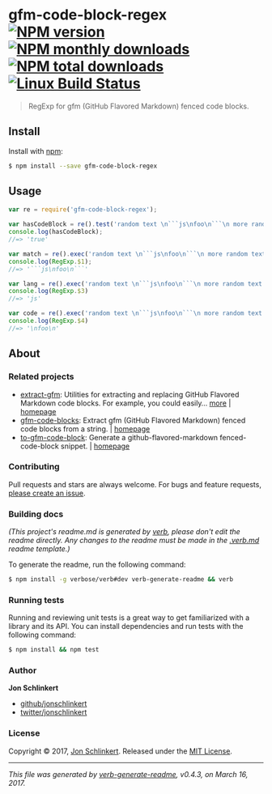 # gfm-code-block-regex [![NPM version](https://img.shields.io/npm/v/gfm-code-block-regex.svg?style=flat)](https://www.npmjs.com/package/gfm-code-block-regex) [![NPM monthly downloads](https://img.shields.io/npm/dm/gfm-code-block-regex.svg?style=flat)](https://npmjs.org/package/gfm-code-block-regex)  [![NPM total downloads](https://img.shields.io/npm/dt/gfm-code-block-regex.svg?style=flat)](https://npmjs.org/package/gfm-code-block-regex) [![Linux Build Status](https://img.shields.io/travis/jonschlinkert/gfm-code-block-regex.svg?style=flat&label=Travis)](https://travis-ci.org/jonschlinkert/gfm-code-block-regex)

> RegExp for gfm (GitHub Flavored Markdown) fenced code blocks.

## Install

Install with [npm](https://www.npmjs.com/):

```sh
$ npm install --save gfm-code-block-regex
```

## Usage

```js
var re = require('gfm-code-block-regex');

var hasCodeBlock = re().test('random text \n```js\nfoo\n```\n more random text');
console.log(hasCodeBlock);
//=> 'true'

var match = re().exec('random text \n```js\nfoo\n```\n more random text');
console.log(RegExp.$1);
//=> '```js\nfoo\n```'

var lang = re().exec('random text \n```js\nfoo\n```\n more random text');
console.log(RegExp.$3)
//=> 'js'

var code = re().exec('random text \n```js\nfoo\n```\n more random text');
console.log(RegExp.$4)
//=> '\nfoo\n'
```

## About

### Related projects

* [extract-gfm](https://www.npmjs.com/package/extract-gfm): Utilities for extracting and replacing GitHub Flavored Markdown code blocks. For example, you could easily… [more](https://github.com/jonschlinkert/extract-gfm) | [homepage](https://github.com/jonschlinkert/extract-gfm "Utilities for extracting and replacing GitHub Flavored Markdown code blocks. For example, you could easily find code blocks for a specific language and run the code through a linter.")
* [gfm-code-blocks](https://www.npmjs.com/package/gfm-code-blocks): Extract gfm (GitHub Flavored Markdown) fenced code blocks from a string. | [homepage](https://github.com/jonschlinkert/gfm-code-blocks "Extract gfm (GitHub Flavored Markdown) fenced code blocks from a string.")
* [to-gfm-code-block](https://www.npmjs.com/package/to-gfm-code-block): Generate a github-flavored-markdown fenced-code-block snippet. | [homepage](https://github.com/jonschlinkert/to-gfm-code-block "Generate a github-flavored-markdown fenced-code-block snippet.")

### Contributing

Pull requests and stars are always welcome. For bugs and feature requests, [please create an issue](../../issues/new).

### Building docs

_(This project's readme.md is generated by [verb](https://github.com/verbose/verb-generate-readme), please don't edit the readme directly. Any changes to the readme must be made in the [.verb.md](.verb.md) readme template.)_

To generate the readme, run the following command:

```sh
$ npm install -g verbose/verb#dev verb-generate-readme && verb
```

### Running tests

Running and reviewing unit tests is a great way to get familiarized with a library and its API. You can install dependencies and run tests with the following command:

```sh
$ npm install && npm test
```

### Author

**Jon Schlinkert**

* [github/jonschlinkert](https://github.com/jonschlinkert)
* [twitter/jonschlinkert](https://twitter.com/jonschlinkert)

### License

Copyright © 2017, [Jon Schlinkert](https://github.com/jonschlinkert).
Released under the [MIT License](LICENSE).

***

_This file was generated by [verb-generate-readme](https://github.com/verbose/verb-generate-readme), v0.4.3, on March 16, 2017._